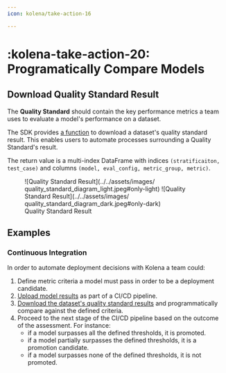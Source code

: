 ```yaml
---
icon: kolena/take-action-16

---
```


# :kolena-take-action-20: Programatically Compare Models

## Download Quality Standard Result

The **Quality Standard** should contain the key performance metrics a team uses to evaluate a model's performance on a
dataset.

The SDK provides [a
function](../../reference/experimental/index.md#kolena._experimental.quality_standard.download_quality_standard_result)
to download a dataset's quality standard result. This enables users to automate processes surrounding a Quality
Standard's result.

The return value is a multi-index DataFrame with indices `(stratificaiton, test_case)` and columns `(model, eval_config,
metric_group, metric)`.

<figure markdown>
![Quality Standard Result](../../assets/images/‎quality_standard_diagram_light.jpeg#only-light)
![Quality Standard Result](../../assets/images/‎quality_standard_diagram_dark.jpeg#only-dark)
<figcaption>Quality Standard Result</figcaption>
</figure>

## Examples

### Continuous Integration

In order to automate deployment decisions with Kolena a team could:

1. Define metric criteria a model must pass in order to be a deployment candidate.
2. [Upload model results](../../reference/dataset/index.md##kolena.dataset.evaluation.upload_results) as part of a CI/CD
   pipeline.
3. [Download the dataset's quality standard
   results](../../reference/experimental/index.md#kolena._experimental.quality_standard.download_quality_standard_result)
   and programmatically compare against the defined criteria.
4. Proceed to the next stage of the CI/CD pipeline based on the outcome of the assessment. For instance:
    * if a model surpasses all the defined thresholds, it is promoted.
    * if a model partially surpasses the defined thresholds, it is a promotion candidate.
    * if a model surpasses none of the defined thresholds, it is not promoted.
